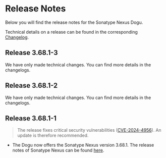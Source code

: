 # Release Notes

Below you will find the release notes for the Sonatype Nexus Dogu. 

Technical details on a release can be found in the corresponding [Changelog](https://docs.cloudogu.com/en/docs/dogus/nexus/CHANGELOG/).

## Release 3.68.1-3

We have only made technical changes. You can find more details in the changelogs.

## Release 3.68.1-2

We have only made technical changes. You can find more details in the changelogs.

## Release 3.68.1-1

> The release fixes critical security vulnerabilities ([CVE-2024-4956](https://github.com/advisories/GHSA-6cgv-69mq-8w7x)). An update is therefore recommended.

* The Dogu now offers the Sonatype Nexus version 3.68.1. The release notes of Sonatype Nexus can be found [here](https://help.sonatype.com/en/sonatype-nexus-repository-3-68-0-release-notes.html).